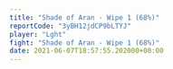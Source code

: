 ```yaml
---
title: "Shade of Aran - Wipe 1 (68%)"
reportCode: "3yBH12jdCP9bLTYJ"
player: "Lght"
fight: "Shade of Aran - Wipe 1 (68%)"
date: 2021-06-07T18:57:55.202000+00:00
---
```


